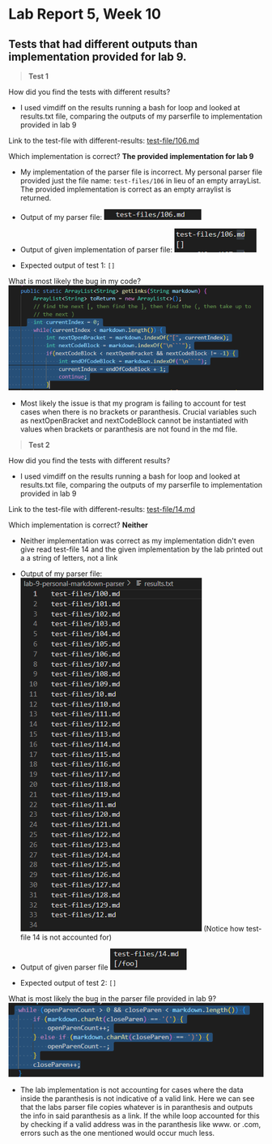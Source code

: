 # Lab Report 5, Week 10

## Tests that had different outputs than implementation provided for lab 9.


  
  
  > **Test 1**   
   
   How did you find the tests with different results?
   * I used vimdiff on the results running a bash for loop and looked at results.txt file, comparing the outputs of my parserfile to implementation provided in lab 9
     
     
   

Link to the test-file with different-results: [test-file/106.md](https://github.com/nidhidhamnani/markdown-parser/blob/main/test-files/106.md)


Which implementation is correct? **The provided implementation for lab 9**
* My implementation of the parser file is incorrect. My personal parser file provided just the file name: `test-files/106` in lieu of an empty arrayList. The provided implementation is correct as an empty arraylist is returned.

* Output of my parser file: ![image](personalParserOutPut1.png)
* Output of given implementation of parser file: ![image](ssofImplementedParser1.png)

* Expected output of test 1: `[]`

What is most likely the bug in my code?
![image](ssOfBug1.png)
* Most likely the issue is that my program is failing to account for test cases when there is no brackets or paranthesis. Crucial variables such as nextOpenBracket and nextCodeBlock cannot be instantiated with values when brackets or paranthesis are not found in the md file.


> **Test 2**

How did you find the tests with different results?
   * I used vimdiff on the results running a bash for loop and looked at results.txt file, comparing the outputs of my parserfile to implementation provided in lab 9

Link to the test-file with different-results: [test-file/14.md](https://github.com/nidhidhamnani/markdown-parser/blob/main/test-files/14.md)

Which implementation is correct? **Neither**
* Neither implementation was correct as my implementation didn't even give read test-file 14 and the given implementation by the lab printed out a a string of letters, not a link

* Output of my parser file: ![image](personalfail2.png)
(Notice how test-file 14 is not accounted for)
* Output of given parser file ![image](failureImplement.png)
* Expected output of test 2: `[]`

What is most likely the bug in the parser file provided in lab 9?
![image](labimplementfix.png)
* The lab implementation is not accounting for cases where the data inside the paranthesis is not indicative of a valid link. Here we can see that the labs parser file copies whatever is in paranthesis and outputs the info in said paranthesis as a link. If the while loop accounted for this by checking if a valid address was in the paranthesis like www. or .com, errors such as the one mentioned would occur much less.